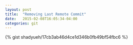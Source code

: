 ```yaml
---
layout: post
title:  "Removing Last Remote Commit"
date:   2015-02-08T16:05:34-04:00
categories: git
---
```


{% gist shadyueh/17cb3ab46d4ce1d346b0fb49bf54fbc6 %}